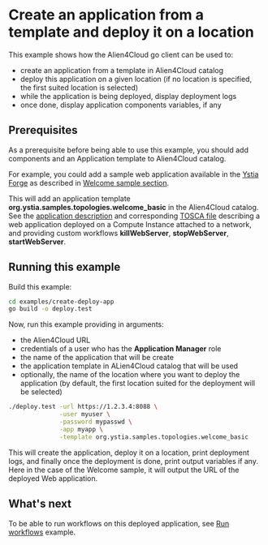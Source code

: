 # Create an application from a template and deploy it on a location

This example shows how the Alien4Cloud go client can be used to:

* create an application from a template in Alien4Cloud catalog
* deploy this application on a given location (if no location is specified, the first suited location is selected)
* while the application is being deployed, display deployment logs
* once done, display application components variables, if any

## Prerequisites

As a prerequisite before being able to use this example, you should add components
and an Application template to Alien4Cloud catalog.

For example, you could add a sample web application available in the [Ystia Forge](https://github.com/ystia/forge/blob/develop/org/ystia/README.rst)
as described in [Welcome sample section](https://github.com/ystia/forge/blob/develop/org/ystia/README.rst#welcome-sample).

This will add an application template **org.ystia.samples.topologies.welcome_basic** in the Alien4Cloud catalog.
See the [application description](https://github.com/ystia/forge/blob/develop/org/ystia/samples/topologies/welcome_basic/README.rst)
and corresponding [TOSCA file](https://github.com/ystia/forge/blob/develop/org/ystia/samples/topologies/welcome_basic/types.yml)
describing a web application deployed on a Compute Instance attached to a network,
and providing custom workflows **killWebServer**, **stopWebServer**, **startWebServer**.

## Running this example

Build this example:

```bash
cd examples/create-deploy-app
go build -o deploy.test
```

Now, run this example providing in arguments:

* the Alien4Cloud URL
* credentials of a user who has the **Application Manager** role
* the name of the application that will be create
* the application template in ALien4Cloud catalog that will be used
* optionally, the name of the location where you want to deploy the application
  (by default, the first location suited for the deployment will be selected)

```bash
./deploy.test -url https://1.2.3.4:8088 \
              -user myuser \
              -password mypasswd \
              -app myapp \
              -template org.ystia.samples.topologies.welcome_basic
```

This will create the application, deploy it on a location, print deployment logs,
and finally once the deployment is done, print output variables if any.
Here in the case of the Welcome sample, it will output the URL of the deployed Web application.

## What's next

To be able to run workflows on this deployed application, see [Run workflows](../run-workflow/README.md) example.
